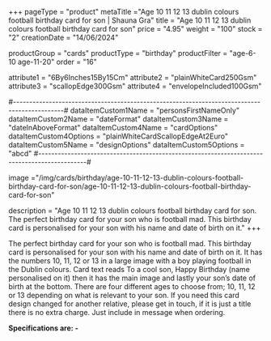+++
pageType = "product"
metaTitle ="Age 10 11 12 13 dublin colours football birthday card for son | Shauna Gra"
title = "Age 10 11 12 13 dublin colours football birthday card for son"
price = "4.95"
weight = "100"
stock = "2"
creationDate = "14/06/2024"

productGroup = "cards"
productType = "birthday"
productFilter = "age-6-10 age-11-20"
order = "16"

attribute1 = "6By6Inches15By15Cm" 
attribute2 = "plainWhiteCard250Gsm" 
attribute3 = "scallopEdge300Gsm" 
attribute4 = "envelopeIncluded100Gsm"

#---------------------------------------------------------------------------------------------#
dataItemCustom1Name = "personsFirstNameOnly"
dataItemCustom2Name = "dateFormat"
dataItemCustom3Name = "dateInAboveFormat"
dataItemCustom4Name = "cardOptions"
dataItemCustom4Options = "plainWhiteCardScallopEdgeAt2Euro"
dataItemCustom5Name = "designOptions"
dataItemCustom5Options = "abcd"
#---------------------------------------------------------------------------------------------#

image ="/img/cards/birthday/age-10-11-12-13-dublin-colours-football-birthday-card-for-son/age-10-11-12-13-dublin-colours-football-birthday-card-for-son"

description = "Age 10 11 12 13 dublin colours football birthday card for son. The perfect birthday card for your son who is football mad. This birthday card is personalised for your son with his name and date of birth on it."
+++

The perfect birthday card for your son who is football mad. This birthday card is personalised for your son with his name and date of birth on it. It has the numbers 10, 11, 12 or 13 in a large image with a boy playing football in the Dublin colours. Card text reads To a cool son, Happy Birthday (name personalised on it) then it has the main image and lastly your son’s date of birth at the bottom. There are four different ages to choose from; 10, 11, 12 or 13 depending on what is relevant to your son. If you need this card design changed for another relative, please get in touch, if it is just a title there is no extra charge. Just include in message when ordering.

**Specifications are: -**
